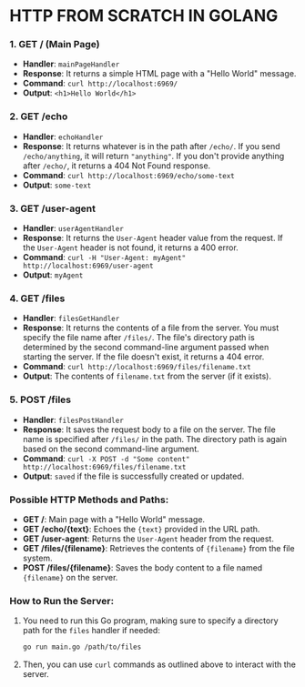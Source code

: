 # HTTP FROM SCRATCH IN GOLANG

### 1. **GET / (Main Page)**

- **Handler**: `mainPageHandler`
- **Response**: It returns a simple HTML page with a "Hello World" message.
- **Command**: `curl http://localhost:6969/`
- **Output**: `<h1>Hello World</h1>`

### 2. **GET /echo**

- **Handler**: `echoHandler`
- **Response**: It returns whatever is in the path after `/echo/`. If you send `/echo/anything`, it will return `"anything"`. If you don't provide anything after `/echo/`, it returns a 404 Not Found response.
- **Command**: `curl http://localhost:6969/echo/some-text`
- **Output**: `some-text`

### 3. **GET /user-agent**

- **Handler**: `userAgentHandler`
- **Response**: It returns the `User-Agent` header value from the request. If the `User-Agent` header is not found, it returns a 400 error.
- **Command**: `curl -H "User-Agent: myAgent" http://localhost:6969/user-agent`
- **Output**: `myAgent`

### 4. **GET /files**

- **Handler**: `filesGetHandler`
- **Response**: It returns the contents of a file from the server. You must specify the file name after `/files/`. The file's directory path is determined by the second command-line argument passed when starting the server. If the file doesn't exist, it returns a 404 error.
- **Command**: `curl http://localhost:6969/files/filename.txt`
- **Output**: The contents of `filename.txt` from the server (if it exists).

### 5. **POST /files**

- **Handler**: `filesPostHandler`
- **Response**: It saves the request body to a file on the server. The file name is specified after `/files/` in the path. The directory path is again based on the second command-line argument.
- **Command**: `curl -X POST -d "Some content" http://localhost:6969/files/filename.txt`
- **Output**: `saved` if the file is successfully created or updated.

### Possible HTTP Methods and Paths:

- **GET /**: Main page with a "Hello World" message.
- **GET /echo/{text}**: Echoes the `{text}` provided in the URL path.
- **GET /user-agent**: Returns the `User-Agent` header from the request.
- **GET /files/{filename}**: Retrieves the contents of `{filename}` from the file system.
- **POST /files/{filename}**: Saves the body content to a file named `{filename}` on the server.

### How to Run the Server:

1. You need to run this Go program, making sure to specify a directory path for the `files` handler if needed:
    
    ```bash
    go run main.go /path/to/files
    
    ```
    
2. Then, you can use `curl` commands as outlined above to interact with the server.
